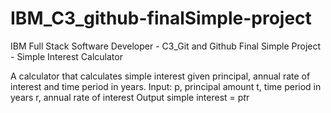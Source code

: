 # IBM_C3_github-finalSimple-project
 IBM Full Stack Software Developer - C3_Git and Github Final Simple Project - Simple Interest Calculator

A calculator that calculates simple interest given principal, annual rate of interest and time period in years.
Input:
   p, principal amount
   t, time period in years
   r, annual rate of interest
Output
   simple interest = p*t*r
